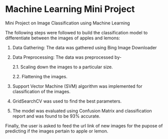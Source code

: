 # Machine Learning Mini Project
Mini Project on Image Classification using Machine Learning

The following steps were followed to build the classification model to differentiate between the images of apples and lemons:

   1. Data Gathering: The data was gathered using Bing Image Downloader
    
   2. Data Preprocessing: The data was preprocessed by-
                                       
         2.1. Scaling down the images to a particular size.
                                       
         2.2. Flattening the images.
    
   3. Support Vector Machine (SVM) algorithm was implemented for classification of the images.
    
   4. GridSearchCV was used to find the best parameters.
    
   5. The model was evaluated using Confusion Matrix and classification report and was found to be 93% accurate.
    
    
Finally, the user is asked to feed the url link of new images for the pupose of predicting if the images pertain to apple or lemon.
